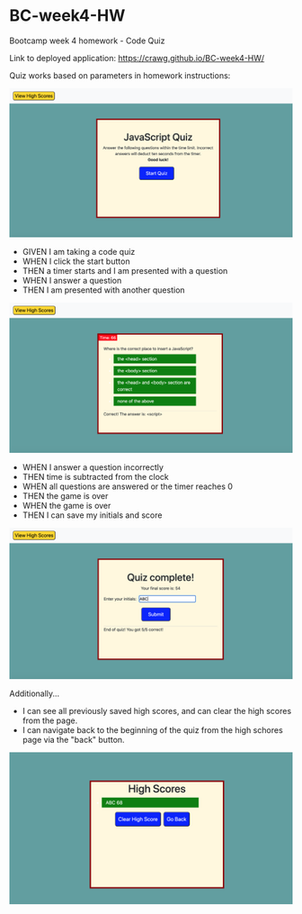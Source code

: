 # BC-week4-HW
Bootcamp week 4 homework - Code Quiz 

Link to deployed application: https://crawg.github.io/BC-week4-HW/

Quiz works based on parameters in homework instructions:

![Screenshot 1](https://github.com/CrawG/BC-week4-HW/blob/master/images/Screen%20Shot%202020-09-29%20at%2010.12.04%20PM.png)

 - GIVEN I am taking a code quiz
 - WHEN I click the start button
 - THEN a timer starts and I am presented with a question
 - WHEN I answer a question
 - THEN I am presented with another question

![Screenshot 2](https://github.com/CrawG/BC-week4-HW/blob/master/images/Screen%20Shot%202020-09-29%20at%2010.12.18%20PM.png)

 - WHEN I answer a question incorrectly
 - THEN time is subtracted from the clock
 - WHEN all questions are answered or the timer reaches 0
 - THEN the game is over
 - WHEN the game is over
 - THEN I can save my initials and score

![Screenshot 3](https://github.com/CrawG/BC-week4-HW/blob/master/images/Screen%20Shot%202020-09-29%20at%2010.12.38%20PM.png)

Additionally...
 - I can see all previously saved high scores, and can clear the high scores from the page.
 - I can navigate back to the beginning of the quiz from the high schores page via the "back" button.

 ![Screenshot 4](https://github.com/CrawG/BC-week4-HW/blob/master/images/Screen%20Shot%202020-09-29%20at%2010.13.12%20PM.png)
